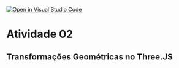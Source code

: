 [![Open in Visual Studio Code](https://classroom.github.com/assets/open-in-vscode-f059dc9a6f8d3a56e377f745f24479a46679e63a5d9fe6f495e02850cd0d8118.svg)](https://classroom.github.com/online_ide?assignment_repo_id=5535436&assignment_repo_type=AssignmentRepo)
# Atividade 02

## Transformações Geométricas no Three.JS
